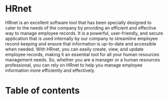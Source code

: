 # HRnet

HRnet is an excellent software tool that has been specially designed to cater to the needs of the company by providing an efficient and effective way to manage employee records. It is a powerful, user-friendly, and secure application that is used internally by our company to streamline employee record-keeping and ensure that information is up-to-date and accessible when needed. With HRnet, you can easily create, view, and update employee records, making it an essential tool for all your human resources management needs. So, whether you are a manager or a human resources professional, you can rely on HRnet to help you manage employee information more efficiently and effectively.


# Table of contents